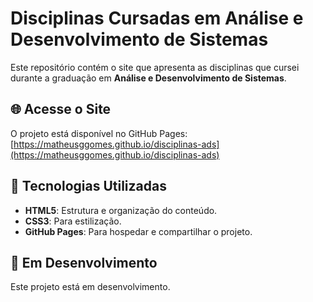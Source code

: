 # Disciplinas Cursadas em Análise e Desenvolvimento de Sistemas

Este repositório contém o site que apresenta as disciplinas que cursei durante a graduação em **Análise e Desenvolvimento de Sistemas**.

## 🌐 Acesse o Site  
O projeto está disponível no GitHub Pages:  
[https://matheusggomes.github.io/disciplinas-ads](https://matheusggomes.github.io/disciplinas-ads)  

## 🚀 Tecnologias Utilizadas

- **HTML5**: Estrutura e organização do conteúdo. 
- **CSS3**: Para estilização.
- **GitHub Pages**: Para hospedar e compartilhar o projeto.

## 🚧 Em Desenvolvimento  
Este projeto está em desenvolvimento.